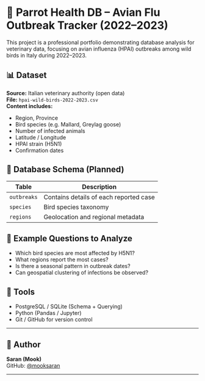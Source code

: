 # 🦜 Parrot Health DB – Avian Flu Outbreak Tracker (2022–2023)

This project is a professional portfolio demonstrating database analysis for veterinary data, focusing on avian influenza (HPAI) outbreaks among wild birds in Italy during 2022–2023.

## 📊 Dataset

**Source:** Italian veterinary authority (open data)  
**File:** `hpai-wild-birds-2022-2023.csv`  
**Content includes:**
- Region, Province
- Bird species (e.g. Mallard, Greylag goose)
- Number of infected animals
- Latitude / Longitude
- HPAI strain (H5N1)
- Confirmation dates

## 🧱 Database Schema (Planned)

| Table | Description |
|-------|-------------|
| `outbreaks` | Contains details of each reported case |
| `species` | Bird species taxonomy |
| `regions` | Geolocation and regional metadata |

## 🧠 Example Questions to Analyze

- Which bird species are most affected by H5N1?
- What regions report the most cases?
- Is there a seasonal pattern in outbreak dates?
- Can geospatial clustering of infections be observed?

## 🧪 Tools

- PostgreSQL / SQLite (Schema + Querying)
- Python (Pandas / Jupyter)
- Git / GitHub for version control

---

## 📌 Author

**Saran (Mook)**  
GitHub: [@mooksaran](https://github.com/mooksaran)

---
